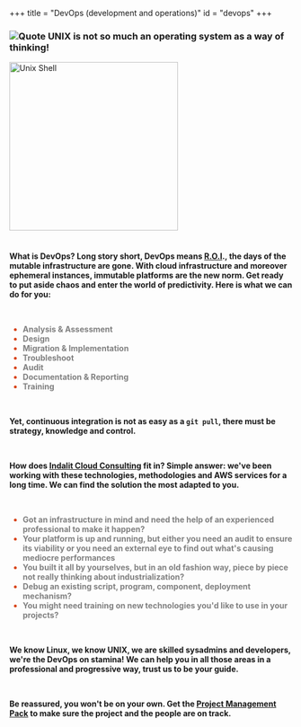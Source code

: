 +++
title = "DevOps (development and operations)"
id = "devops"
+++

<div class="container" role="main">

<div class="row">
<div class="col-md-6 header01">
<h3 class="font01">
<img style="float" src="/img/aws/quote.png" alt="Quote">  UNIX is not so much an operating system as a way of thinking!
</h3>
</div>
<div class="col-md-6 header01">
<img style="float: center; margin: 0px 0px 0px 0px;" src="/img/devops/devops-shell.png" width="300" alt="Unix Shell">
</div>
</div>
<br />
<div>
<h4 class="font01">

<p>
What is DevOps? Long story short, DevOps means <a href="https://en.wikipedia.org/wiki/Return_on_investment">R.O.I</a>., the days of the mutable infrastructure are gone. With cloud infrastructure and moreover ephemeral instances, immutable platforms are the new norm. Get ready to put aside chaos and enter the world of predictivity.  Here is what we can do for you:
</p>
<br />
<p>
 <ul style="color:#d84315">
 <li><span style="color:grey">Analysis & Assessment</li>
 <li><span style="color:grey">Design</li>
 <li><span style="color:grey">Migration & Implementation</li>
 <li><span style="color:grey">Troubleshoot</li>
 <li><span style="color:grey">Audit</li>
 <li><span style="color:grey">Documentation & Reporting</li>
 <li><span style="color:grey">Training</li>
 </ul>
 </p>


<br />

<p>
Yet, continuous integration is not as easy as a <code>git pull</code>, there must be strategy, knowledge and control.
</p>
<br />

<p>
How does <a href="http://www.indalit.com">Indalit Cloud Consulting</a> fit in? Simple answer: we've been working with these technologies, methodologies and AWS services for a long time.  We can find the solution the most adapted to you.
</p>
<br />
<ul style="color:#d84315">
	<li><span style="color:grey">Got an infrastructure in mind and need the help of an experienced professional to make it happen?</li>
	<li><span style="color:grey">Your platform is up and running, but either you need an audit to ensure its viability or you need an external eye to find out what's causing mediocre performances</li>
	<li><span style="color:grey">You built it all by yourselves, but in an old fashion way, piece by piece not really thinking about industrialization?</li>
	<li><span style="color:grey">Debug an existing script, program, component, deployment mechanism?</li>
	<li><span style="color:grey">You might need training on new technologies you'd like to use in your projects?</li>
</ul>

<br />

<p>
We know Linux, we know UNIX, we are skilled sysadmins and developers, we're the DevOps on stamina! We can help you in all those areas in a professional and progressive way, trust us to be your guide.
</p>
<br />

<p>
Be reassured, you won't be on your own.  Get the <a href="/project-management-pack/">Project Management Pack</a> to make sure the project and the people are on track.
</p>
<br />

</h4>
</div>
</div>

